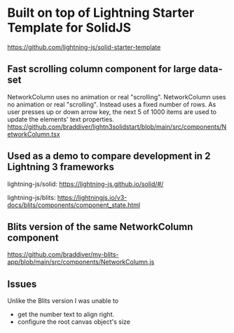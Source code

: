 # Built on top of Lightning Starter Template for SolidJS

https://github.com/lightning-js/solid-starter-template

## Fast scrolling column component for large data-set

NetworkColumn uses no animation or real "scrolling". NetworkColumn uses no animation or real "scrolling". Instead uses a fixed number of rows. As user presses up or down arrow key, the next 5 of 1000 items are used to update the elements' text properties.
https://github.com/braddiver/lightn3solidstart/blob/main/src/components/NetworkColumn.tsx

## Used as a demo to compare development in 2 Lightning 3 frameworks

lightning-js/solid:
https://lightning-js.github.io/solid/#/

lightning-js/blits:
https://lightningjs.io/v3-docs/blits/components/component_state.html

## Blits version of the same NetworkColumn component

https://github.com/braddiver/my-blits-app/blob/main/src/components/NetworkColumn.js

## Issues

Unlike the Blits version I was unable to

- get the number text to align right.
- configure the root canvas object's size

